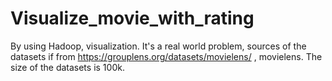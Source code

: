 # Visualize_movie_with_rating
By using Hadoop, visualization. 
It's a real world problem, sources of the datasets if from https://grouplens.org/datasets/movielens/ , movielens. The size of the datasets is 100k.
